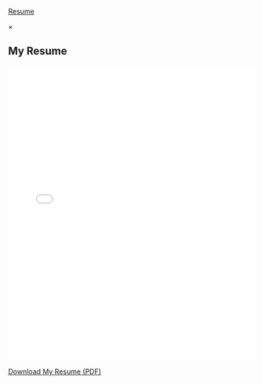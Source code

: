<!-- Modal Trigger Button -->
<a href="#resumeModal" id="resumeButton">Resume</a>

<!-- Modal Structure -->
<div id="resumeModal" class="modal">
  <div class="modal-content">
    <span class="close">&times;</span>
    <h2>My Resume</h2>
    <!-- Embed PDF -->
    <iframe src="/docs/jack_resume_24.pdf" style="width: 100%; height: 600px;" frameborder="0" allowfullscreen></iframe>
    <p>
      <a href="/docs/jack_resume_24.pdf" download="Jack_Resume24.pdf">Download My Resume (PDF)</a>
    </p>
  </div>
</div>

